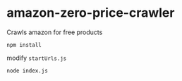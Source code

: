 # amazon-zero-price-crawler
Crawls amazon for free products

    npm install

modify ```startUrls.js```

    node index.js
